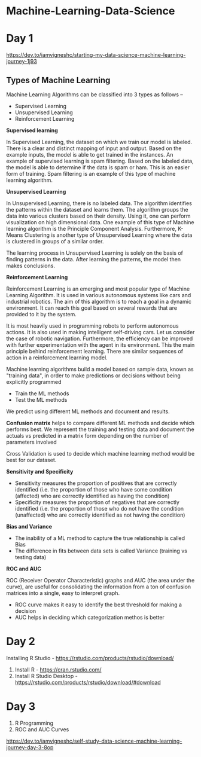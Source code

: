 # Machine-Learning-Data-Science

# Day 1

https://dev.to/iamvigneshc/starting-my-data-science-machine-learning-journey-1j93


## Types of Machine Learning

Machine Learning Algorithms can be classified into 3 types as follows –

- Supervised Learning
- Unsupervised Learning
- Reinforcement Learning

__Supervised learning__

In Supervised Learning, the dataset on which we train our model is labeled. There is a clear and distinct mapping of input and output. Based on the example inputs, the model is able to get trained in the instances. An example of supervised learning is spam filtering. Based on the labeled data, the model is able to determine if the data is spam or ham. This is an easier form of training. Spam filtering is an example of this type of machine learning algorithm.

__Unsupervised Learning__

In Unsupervised Learning, there is no labeled data. The algorithm identifies the patterns within the dataset and learns them. The algorithm groups the data into various clusters based on their density. Using it, one can perform visualization on high dimensional data. One example of this type of Machine learning algorithm is the Principle Component Analysis. Furthermore, K-Means Clustering is another type of Unsupervised Learning where the data is clustered in groups of a similar order.

The learning process in Unsupervised Learning is solely on the basis of finding patterns in the data. After learning the patterns, the model then makes conclusions.

__Reinforcement Learning__

Reinforcement Learning is an emerging and most popular type of Machine Learning Algorithm. It is used in various autonomous systems like cars and industrial robotics. The aim of this algorithm is to reach a goal in a dynamic environment. It can reach this goal based on several rewards that are provided to it by the system.

It is most heavily used in programming robots to perform autonomous actions. It is also used in making intelligent self-driving cars. Let us consider the case of robotic navigation. Furthermore, the efficiency can be improved with further experimentation with the agent in its environment. This the main principle behind reinforcement learning. There are similar sequences of action in a reinforcement learning model.

Machine learning algorithms build a model based on sample data, known as "training data", in order to make predictions or decisions without being explicitly programmed

- Train the ML methods
- Test the ML methods

We predict using different ML methods and document and results.


__Confusion matrix__ helps to compare different ML methods and decide which performs best. We represent the training and testing data and document the actuals vs predicted in a matrix form depending on the number of parameters involved

Cross Validation is used to decide which machine learning method would be best for our dataset.

__Sensitivity and Specificity__

- Sensitivity measures the proportion of positives that are correctly identified (i.e. the proportion of those who have some condition (affected) who are correctly identified as having the condition)
- Specificity measures the proportion of negatives that are correctly identified (i.e. the proportion of those who do not have the condition (unaffected) who are correctly identified as not having the condition)

__Bias and Variance__

- The inability of a ML method to capture the true relationship is called Bias
- The difference in fits between data sets is called Variance (training vs testing data)

__ROC and AUC__

ROC (Receiver Operator Characteristic) graphs and AUC (the area under the curve), are useful for consolidating the information from a ton of confusion matrices into a single, easy to interpret graph.

- ROC curve makes it easy to identify the best threshold for making a decision
- AUC helps in deciding which categorization methos is better


# Day 2

Installing R Studio - https://rstudio.com/products/rstudio/download/

1. Install R - https://cran.rstudio.com/
2. Install R Studio Desktop - https://rstudio.com/products/rstudio/download/#download


# Day 3

1. R Programming
2. ROC and AUC Curves

https://dev.to/iamvigneshc/self-study-data-science-machine-learning-journey-day-3-8op

